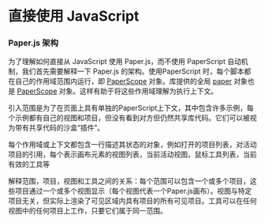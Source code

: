 # 直接使用 JavaScript

### Paper.js 架构

为了理解如何直接从 JavaScript 使用 Paper.js，而不使用 PaperScript 自动机制，我们首先需要解释一下 Paper.js 的架构。使用PaperScript 时，每个脚本都在自己的作用域范围内运行，即 [PaperScope](http://paperjs.org/reference/paperscope) 对象。库提供的全局 [paper](http://paperjs.org/reference/global#paper) 对象也是 [PaperScope](http://paperjs.org/reference/paperscope) 对象。这样有助于将这些作用域理解为执行上下文。

引入范围是为了在页面上具有单独的PaperScript上下文，其中包含许多示例，每个示例都有自己的视图和项目，但没有看到对方但仍然共享库代码。它们可以被视为带有共享代码的沙盒“插件”。

每个作用域或上下文都包含一行描述其状态的对象，例如打开的项目列表，对活动项目的引用，每个表示画布元素的视图列表，当前活动视图，鼠标工具列表，当前有效的工具等

解释范围，项目，视图和工具之间的关系：每个范围可以包含一个或多个项目，这些项目通过一个或多个视图显示（每个视图代表一个Paper.js画布）。视图与特定项目无关，但实际上渲染了可见区域内具有项目的所有可见项目。工具可以在任何视图中的任何项目上工作，只要它们属于同一范围。

